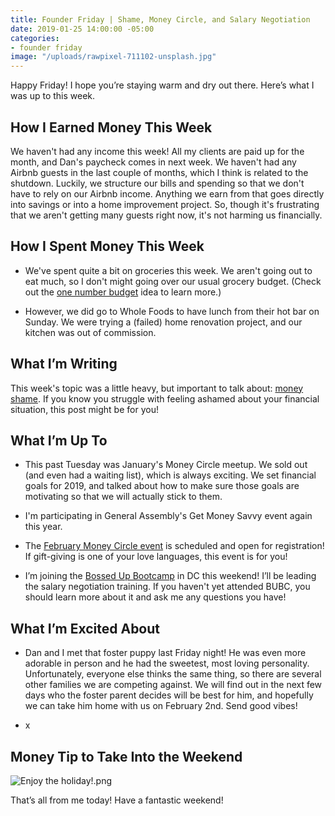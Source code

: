 ```yaml
---
title: Founder Friday | Shame, Money Circle, and Salary Negotiation
date: 2019-01-25 14:00:00 -05:00
categories:
- founder friday
image: "/uploads/rawpixel-711102-unsplash.jpg"
---
```


Happy Friday! I hope you’re staying warm and dry out there. Here’s what I was up to this week.

## **How I Earned Money This Week**

We haven't had any income this week! All my clients are paid up for the month, and Dan's paycheck comes in next week. We haven't had any Airbnb guests in the last couple of months, which I think is related to the shutdown. Luckily, we structure our bills and spending so that we don't have to rely on our Airbnb income. Anything we earn from that goes directly into savings or into a home improvement project. So, though it's frustrating that we aren't getting many guests right now, it's not harming us financially. 

## **How I Spent Money This Week**

* We've spent quite a bit on groceries this week. We aren't going out to eat much, so I don't might going over our usual grocery budget. (Check out the [one number budget](https://www.maggiegermano.com/blog/how-to-use-one-budget-number-to-manage-your-money/) idea to learn more.) 

* However, we did go to Whole Foods to have lunch from their hot bar on Sunday. We were trying a (failed) home renovation project, and our kitchen was out of commission. 

## **What I’m Writing**

This week's topic was a little heavy, but important to talk about: [money shame](https://www.maggiegermano.com/blog/how-to-cope-with-your-money-shame/). If you know you struggle with feeling ashamed about your financial situation, this post might be for you!

## **What I’m Up To**

* This past Tuesday was January's Money Circle meetup. We sold out (and even had a waiting list), which is always exciting. We set financial goals for 2019, and talked about how to make sure those goals are motivating so that we will actually stick to them.

* I'm participating in General Assembly's Get Money Savvy event again this year. 

* The [February Money Circle event](https://www.eventbrite.com/e/money-circle-showing-your-love-on-a-budget-tickets-54758999642) is scheduled and open for registration! If gift-giving is one of your love languages, this event is for you!

* I’m joining the [Bossed Up Bootcamp](https://bossedup.org/bootcamp/) in DC this weekend! I’ll be leading the salary negotiation training. If you haven't yet attended BUBC, you should learn more about it and ask me any questions you have!

## **What I’m Excited About**

* Dan and I met that foster puppy last Friday night! He was even more adorable in person and he had the sweetest, most loving personality. Unfortunately, everyone else thinks the same thing, so there are several other families we are competing against. We will find out in the next few days who the foster parent decides will be best for him, and hopefully we can take him home with us on February 2nd. Send good vibes!

* x

## **Money Tip to Take Into the Weekend**

![Enjoy the holiday!.png](/uploads/Enjoy%20the%20holiday!.png)

That’s all from me today! Have a fantastic weekend!